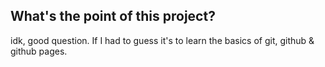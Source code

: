 ## What's the point of this project?
idk, good question. If I had to guess it's to learn the basics of git, github & github pages.
